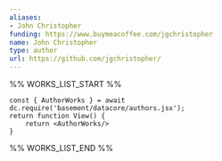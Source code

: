 ```yaml
---
aliases:
- John Christopher
funding: https://www.buymeacoffee.com/jgchristopher
name: John Christopher
type: author
url: https://github.com/jgchristopher/
---
```



%% WORKS_LIST_START %%

```datacorejsx
const { AuthorWorks } = await dc.require('basement/datacore/authors.jsx');
return function View() {
    return <AuthorWorks/>
}
```
%% WORKS_LIST_END %%